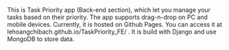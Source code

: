 This is Task Priority app (Back-end section), which let you manage your tasks based on their priority. The app supports drag-n-drop on PC and mobile devices. Currently, it is hosted on Github Pages. You can access it at lehoangchibach.github.io/TaskPriority_FE/ . It is build with Django and use MongoDB to store data.
